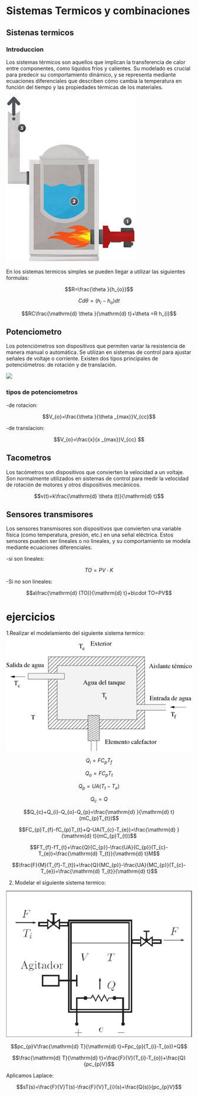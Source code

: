 # Sistemas Termicos y combinaciones
## Sistenas termicos
### Introduccion 
Los sistemas térmicos son aquellos que implican la transferencia de calor entre componentes, como líquidos fríos y calientes. Su modelado es crucial para predecir su comportamiento dinámico, y se representa mediante ecuaciones diferenciales que describen cómo cambia la temperatura en función del tiempo y las propiedades térmicas de los materiales.

![](9.jpg)


En los sistemas termicos simples se pueden llegar a utilizar las siguientes formulas:

$$R=\frac{\theta }{h_{o}}$$

$$Cd\theta =(h_{i}-h_{o})dt$$

$$RC\frac{\mathrm{d} \theta }{\mathrm{d} t}+\theta =R h_{i}$$

## Potenciometro

Los potenciómetros son dispositivos que permiten variar la resistencia de manera manual o automática. Se utilizan en sistemas de control para ajustar señales de voltaje o corriente. Existen dos tipos principales de potenciómetros: de rotación y de translación.

![](images(1).jpg)

### tipos de potenciometros

-de rotacion:

$$V_{o}=\frac{\theta }{\theta _{max}}V_{cc}$$

-de translacion:

$$V_{o}=\frac{x}{x _{max}}V_{cc} $$

## Tacometros

Los tacómetros son dispositivos que convierten la velocidad a un voltaje. Son normalmente utilizados en sistemas de control para medir la velocidad de rotación de motores y otros dispositivos mecánicos.

$$v(t)=k\frac{\mathrm{d} \theta (t)}{\mathrm{d} t}$$

## Sensores transmisores

Los sensores transmisores son dispositivos que convierten una variable física (como temperatura, presión, etc.) en una señal eléctrica. Estos sensores pueden ser lineales o no lineales, y su comportamiento se modela mediante ecuaciones diferenciales.

-si son lineales:


$$TO=PV\cdot K$$

-Si no son lineales:


$$a\frac{\mathrm{d} (TO)}{\mathrm{d} t}+b\cdot TO=PV$$
# ejercicios 


1.Realizar el modelamiento del siguiente sistema termico:


![](cap330x.png)

$$Q_{i}=FC_{p}T_{f}$$

$$Q_{o}=FC_{p}T_{t}$$

$$Q_{p}=UA(T_{t}-T_{e})$$

$$Q_{c}=Q$$

$$Q_{c}+Q_{i}-Q_{o}-Q_{p}=\frac{\mathrm{d} }{\mathrm{d} t}(mC_{p}T_{t})$$

$$FC_{p}T_{f}-fC_{p}T_{t}+Q-UA(T_{c}-T_{e})=\frac{\mathrm{d} }{\mathrm{d} t}(mC_{p}T_{t})$$

$$FT_{f}-fT_{t}+\frac{Q}{C_{p}}-\frac{UA}{C_{p}}(T_{c}-T_{e})=\frac{\mathrm{d} T_{t}}{\mathrm{d} t}M$$

$$\frac{F}{M}(T_{f}-T_{t})+\frac{Q}{MC_{p}}-\frac{UA}{MC_{p}}(T_{c}-T_{e})=\frac{\mathrm{d} T_{t}}{\mathrm{d} t}$$

2. Modelar el siguiente sistema termico:

![](Esquema-del-sistema-termico.png)

$$pc_{p}V\frac{\mathrm{d} T}{\mathrm{d} t}=Fpc_{p}(T_{i}-T_{o})+Q$$

$$\frac{\mathrm{d} T}{\mathrm{d} t}=\frac{F}{V}(T_{i}-T_{o})+\frac{Q}{pc_{p}V}$$

Aplicamos Laplace:

$$sT(s)=\frac{F}{V}T(s)-\frac{F}{V}T_{i}(s)+\frac{Q(s)}{pc_{p}V}$$
